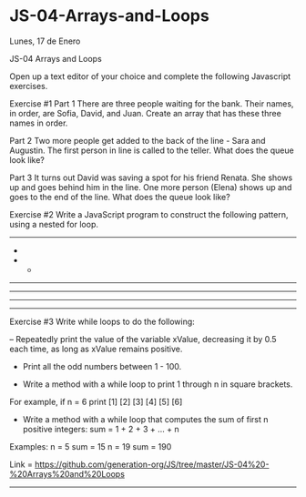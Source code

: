 # JS-04-Arrays-and-Loops
Lunes, 17 de Enero

JS-04 Arrays and Loops


Open up a text editor of your choice and complete the following Javascript exercises.

Exercise #1
Part 1
There are three people waiting for the bank. Their names, in order, are Sofia, David, and Juan. Create an array that has these three names in order.

Part 2
Two more people get added to the back of the line - Sara and Augustin. The first person in line is called to the teller. What does the queue look like?

Part 3
It turns out David was saving a spot for his friend Renata. She shows up and goes behind him in the line. One more person (Elena) shows up and goes to the end of the line. What does the queue look like?

Exercise #2
Write a JavaScript program to construct the following pattern, using a nested for loop.

_________________
*  
* *  
* * *  
* * * *  
* * * * *
_________________

Exercise #3
Write while loops to do the following:

– Repeatedly print the value of the variable xValue, decreasing it by 0.5 each time,
as long as xValue remains positive.

- Print all the odd numbers between 1 - 100.

- Write a method with a while loop to print 1 through n in square brackets. 

For example, if n = 6 print [1] [2] [3] [4] [5] [6]
- Write a method with a while loop that computes the sum of first n positive integers: 
sum = 1 + 2 + 3 + … + n

Examples:
n = 5 sum = 15
n = 19 sum = 190


Link = https://github.com/generation-org/JS/tree/master/JS-04%20-%20Arrays%20and%20Loops

------------------------------------------------------------------------------------------
